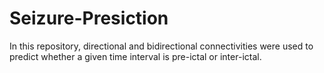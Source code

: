 # Seizure-Presiction
In this repository, directional and bidirectional connectivities were used to predict whether a given time interval is pre-ictal or inter-ictal.
